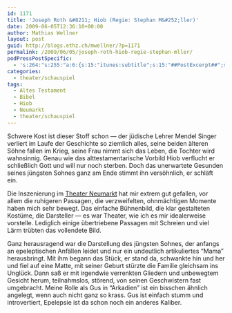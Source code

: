 ```yaml
---
id: 1171
title: 'Joseph Roth &#8211; Hiob (Regie: Stephan M&#252;ller)'
date: 2009-06-05T12:36:10+00:00
author: Mathias Wellner
layout: post
guid: http://blogs.ethz.ch/mwellner/?p=1171
permalink: /2009/06/05/joseph-roth-hiob-regie-stephan-mller/
podPressPostSpecific:
  - 's:264:"s:255:"a:6:{s:15:"itunes:subtitle";s:15:"##PostExcerpt##";s:14:"itunes:summary";s:15:"##PostExcerpt##";s:15:"itunes:keywords";s:17:"##WordPressCats##";s:13:"itunes:author";s:10:"##Global##";s:15:"itunes:explicit";s:7:"Default";s:12:"itunes:block";s:7:"Default";}";";'
categories:
  - theater/schauspiel
tags:
  - Altes Testament
  - Bibel
  - Hiob
  - Neumarkt
  - theater/schauspiel
---
```

Schwere Kost ist dieser Stoff schon &mdash; der j&uuml;dische Lehrer Mendel Singer verliert im Laufe der Geschichte so ziemlich alles, seine beiden &auml;lteren S&ouml;hne fallen im Krieg, seine Frau nimmt sich das Leben, die Tochter wird wahnsinnig. Genau wie das alttestamentarische Vorbild Hiob verflucht er schlie&szlig;lich Gott und will nur noch sterben. Doch das unerwartete Gesunden seines j&uuml;ngsten Sohnes ganz am Ende stimmt ihn vers&ouml;hnlich, er schl&auml;ft ein.

Die Inszenierung im [Theater Neumarkt](http://www.theaterneumarkt.ch) hat mir extrem gut gefallen, vor allem die ruhigeren Passagen, die verzweifelten, ohnm&auml;chtigen Momente haben mich sehr bewegt. Das einfache B&uuml;hnenbild, die klar gestalteten Kost&uuml;me, die Darsteller &mdash; es war Theater, wie ich es mir idealerweise vorstelle. Lediglich einige &uuml;bertriebene Passagen mit Schreien und viel L&auml;rm tr&uuml;bten das vollendete Bild.

Ganz herausragend war die Darstellung des j&uuml;ngsten Sohnes, der anfangs an epeleptischen Anf&auml;llen leidet und nur ein undeutlich artikuliertes &#8220;Mama&#8221; herausbringt. Mit ihm begann das St&uuml;ck, er stand da, schwankte hin und her und fiel auf eine Matte, mit seiner Geburt st&uuml;rzte die Familie gleichsam ins Ungl&uuml;ck. Dann sa&szlig; er mit irgendwie verrenkten Gliedern und unbewegtem Gesicht herum, teilnahmslos, st&ouml;rend, von seinen Geschwistern fast umgebracht. Meine Rolle als Gus in &#8220;Arkadien&#8221; ist ein bisschen &auml;hnlich angelegt, wenn auch nicht ganz so krass. Gus ist einfach stumm und introvertiert, Epelepsie ist da schon noch ein anderes Kaliber.